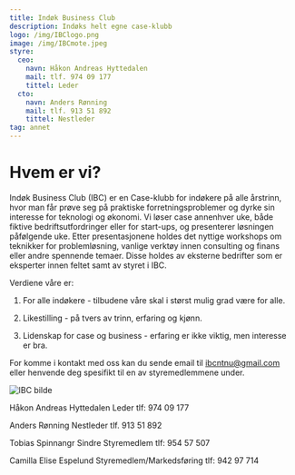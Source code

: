 ```yaml
---
title: Indøk Business Club
description: Indøks helt egne case-klubb
logo: /img/IBClogo.png
image: /img/IBCmote.jpeg
styre:
  ceo:
    navn: Håkon Andreas Hyttedalen
    mail: tlf. 974 09 177
    tittel: Leder
  cto:
    navn: Anders Rønning
    mail: tlf. 913 51 892
    tittel: Nestleder
tag: annet
---
```


# Hvem er vi?

Indøk Business Club (IBC) er en Case-klubb for indøkere på alle årstrinn, hvor man får prøve seg på praktiske forretningsproblemer og dyrke sin interesse for teknologi og økonomi. Vi løser case annenhver uke, både fiktive bedriftsutfordringer eller for start-ups, og presenterer løsningen påfølgende uke. Etter presentasjonene holdes det nyttige workshops om teknikker for problemløsning, vanlige verktøy innen consulting og finans eller andre spennende temaer. Disse holdes av eksterne bedrifter som er eksperter innen feltet samt av styret i IBC.

Verdiene våre er:

1. For alle indøkere - tilbudene våre skal i størst mulig grad være for alle.

2. Likestilling - på tvers av trinn, erfaring og kjønn.

3. Lidenskap for case og business - erfaring er ikke viktig, men interesse er bra.

For komme i kontakt med oss kan du sende email til ibcntnu@gmail.com eller henvende deg spesifikt til en av styremedlemmene under.

![IBC bilde](/img/IBCmote.jpeg)

Håkon Andreas Hyttedalen
Leder
tlf: 974 09 177

Anders Rønning
Nestleder
tlf. 913 51 892

Tobias Spinnangr Sindre
Styremedlem
tlf: 954 57 507

Camilla Elise Espelund
Styremedlem/Markedsføring
tlf: 942 97 714
